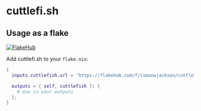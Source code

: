 # cuttlefi.sh

## Usage as a flake

[![FlakeHub](https://img.shields.io/endpoint?url=https://flakehub.com/f/simonwjackson/cuttlefi.sh/badge)](https://flakehub.com/flake/simonwjackson/cuttlefi.sh)

Add cuttlefi.sh to your `flake.nix`:

```nix
{
  inputs.cuttlefish.url = "https://flakehub.com/f/simonwjackson/cuttlefi.sh/*.tar.gz";

  outputs = { self, cuttlefish }: {
    # Use in your outputs
  };
}
```
